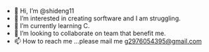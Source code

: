 - 👋 Hi, I’m @shideng11
- 👀 I’m interested in creating sorftware and I am struggling.
- 🌱 I’m currently learning C.
- 💞️ I’m looking to collaborate on team that benefit me.
- 📫 How to reach me ...please mail me g2976054395@gmail.com

<!---
shideng11/shideng11 is a ✨ special ✨ repository because its `README.md` (this file) appears on your GitHub profile.
You can click the Preview link to take a look at your changes.
--->
